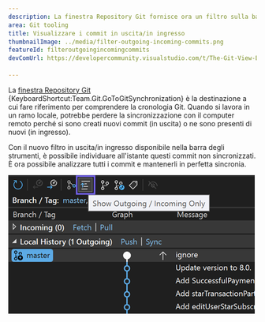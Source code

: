 ```yaml
---
description: La finestra Repository Git fornisce ora un filtro sulla barra degli strumenti per mostrare solo i commit in uscita/in ingresso.
area: Git tooling
title: Visualizzare i commit in uscita/in ingresso
thumbnailImage: ../media/filter-outgoing-incoming-commits.png
featureId: filteroutgoingincomingcommits
devComUrl: https://developercommunity.visualstudio.com/t/The-Git-View-Branch-Outgoing-Commits-sec/10720545

---
```



La [finestra Repository Git](vscmd://Team.Git.GoToGitSynchronization) {KeyboardShortcut:Team.Git.GoToGitSynchronization} è la destinazione a cui fare riferimento per comprendere la cronologia Git. Quando si lavora in un ramo locale, potrebbe perdere la sincronizzazione con il computer remoto perché si sono creati nuovi commit (in uscita) o ne sono presenti di nuovi (in ingresso).

Con il nuovo filtro in uscita/in ingresso disponibile nella barra degli strumenti, è possibile individuare all'istante questi commit non sincronizzati. È ora possibile analizzare tutti i commit e mantenerli in perfetta sincronia.

![Pulsante della barra degli strumenti Mostra in uscita/in ingresso](../media/filter-outgoing-incoming-commits.png)
